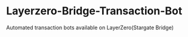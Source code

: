 # Layerzero-Bridge-Transaction-Bot
Automated transaction bots available on LayerZero(Stargate Bridge)
